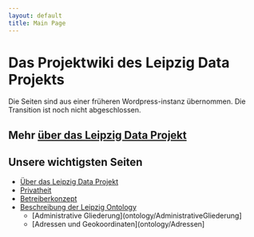 ```yaml
---
layout: default
title: Main Page
---
```


# Das Projektwiki des Leipzig Data Projekts

Die Seiten sind aus einer früheren Wordpress-instanz übernommen. Die
Transition ist noch nicht abgeschlossen.

## Mehr [über das Leipzig Data Projekt](Anliegen)

## Unsere wichtigsten Seiten
- [Über das Leipzig Data Projekt](Anliegen)
- [Privatheit](Disclaimer)
- [Betreiberkonzept](Betreiberkonzept)
- [Beschreibung der Leipzig Ontology](LeipzigOntology)
  - [Administrative Gliederung](ontology/AdministrativeGliederung]
  - [Adressen und Geokoordinaten](ontology/Adressen]

